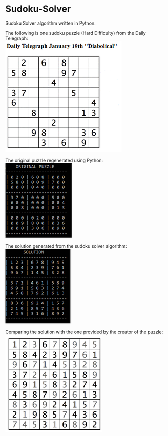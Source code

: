 # Sudoku-Solver
Sudoku Solver algorithm written in Python. 

The following is one sudoku puzzle (Hard Difficulty) from the Daily Telegraph: <br />
![](images/daily_telegraph_sudoku.PNG)

The original puzzle regenerated using Python: <br />
![](images/original_puzzle.PNG)

The solution generated from the sudoku solver algorithm: <br />
![](images/sudoku_solution.PNG)

Comparing the solution with the one provided by the creator of the puzzle: <br />
![](images/daily_telegraph_solution.PNG)
